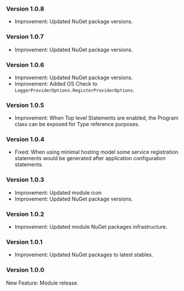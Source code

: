 ### Version 1.0.8

- Improvement: Updated NuGet package versions.

### Version 1.0.7

- Improvement: Updated NuGet package versions.

### Version 1.0.6

- Improvement: Updated NuGet package versions.
- Improvement: Added OS Check to `LoggerProviderOptions.RegisterProviderOptions`.

### Version 1.0.5

- Improvement: When Top level Statements are enabled, the Program class can be exposed for Type reference purposes.

### Version 1.0.4

- Fixed: When using minimal hosting model some service registration statements would be generated after application configuration statements.

### Version 1.0.3

- Improvement: Updated module icon
- Improvement: Updated NuGet package versions.

### Version 1.0.2

- Improvement: Updated module NuGet packages infrastructure.

### Version 1.0.1

- Improvement: Updated NuGet packages to latest stables.

### Version 1.0.0

New Feature: Module release.
